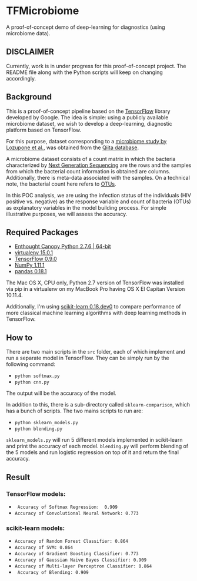 # TFMicrobiome

A proof-of-concept demo of deep-learning for diagnostics (using microbiome data).

DISCLAIMER
------

Currently, work is in under progress for this proof-of-concept project. The README file along with the Python scripts will keep on changing accordingly. 


Background
------

This is a proof-of-concept pipeline based on the [TensorFlow](https://github.com/tensorflow/tensorflow) library developed by Google. The idea is simple: using a publicly available microbiome dataset, we wish to develop a deep-learning, diagnostic platform based on TensorFlow.
 
For this purpose, dataset corresponding to a [microbiome study by Lozupone et al.](http://www.ncbi.nlm.nih.gov/pubmed/24034618), was obtained from the [Qiita database](https://qiita.ucsd.edu/). 

A microbiome dataset consists of a count matrix in which the bacteria characterized by [Next Generation Sequencing](http://www.illumina.com/technology/next-generation-sequencing.html) are the rows and the samples from which the bacterial count information is obtained are columns. Additionally, there is meta-data associated with the samples. On a technical note, the bacterial count here refers to [OTUs](http://www.drive5.com/usearch/manual/otu_definition.html).
 
In this POC analysis, we are using the infection status of the individuals (HIV positive vs. negative) as the response variable and count of bacteria (OTUs) as explanatory variables in the model building process. For simple illustrative purposes, we will assess the accuracy.

Required Packages
------

- [Enthought Canopy Python 2.7.6 | 64-bit](https://store.enthought.com/downloads/#default)
- [virtualenv 15.0.1](https://virtualenv.pypa.io/en/stable/installation/)
- [TensorFlow 0.9.0](https://www.tensorflow.org/versions/r0.9/get_started/os_setup.html#virtualenv-installation)
- [NumPy 1.11.1](http://www.scipy.org/install.html)
- [pandas 0.18.1](https://pypi.python.org/pypi/pandas/0.18.1/#downloads)

The Mac OS X, CPU only, Python 2.7 version of TensorFlow was installed via pip in a virtualenv on my MacBook Pro having OS X El Capitan Version 10.11.4.

Additionally, I'm using [scikit-learn 0.18.dev0](http://scikit-learn.org/stable/developers/advanced_installation.html#install-bleeding-edge) to compare performance of more classical machine learning algorithms with deep learning methods in TensorFlow.

How to
------

There are two main scripts in the ```src``` folder, each of which implement and run a separate model in TensorFlow. They can be simply run by the following command:

- ```python softmax.py```
- ```python cnn.py```

The output will be the accuracy of the model.

In addition to this, there is a sub-directory called ```sklearn-comparison```, which has a bunch of scripts. The two mains scripts to run are:

- ``` python sklearn_models.py ```
- ``` python blending.py ```

``` sklearn_models.py ``` will run 5 different models implemented in scikit-learn and print the accuracy of each model. ```blending.py``` will perform blending of the 5 models and run logistic regression on top of it and return the final accuracy. 

Result
------

### TensorFlow models:
- ``` Accuracy of Softmax Regression:  0.909```
- ``` Accuracy of Convolutional Neural Network: 0.773 ```

### scikit-learn models:
- ``` Accuracy of Random Forest Classifier: 0.864 ```
- ``` Accuracy of SVM: 0.864 ```
- ``` Accuracy of Gradient Boosting Classifier: 0.773 ```
- ``` Accuracy of Gaussian Naive Bayes Classifier: 0.909 ```
- ``` Accuracy of Multi-layer Perceptron Classifier: 0.864 ```
- ``` Accuracy of Blending: 0.909```
